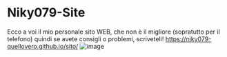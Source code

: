 # Niky079-Site
Ecco a voi il mio personale sito WEB, che non è il migliore (sopratutto per il telefono) quindi se avete consigli o problemi, scriveteli!
https://niky079-quellovero.github.io/sito/
![image](https://user-images.githubusercontent.com/85190239/236693606-2124fbee-7c3a-4bd4-9e61-5343bd81821b.png)
